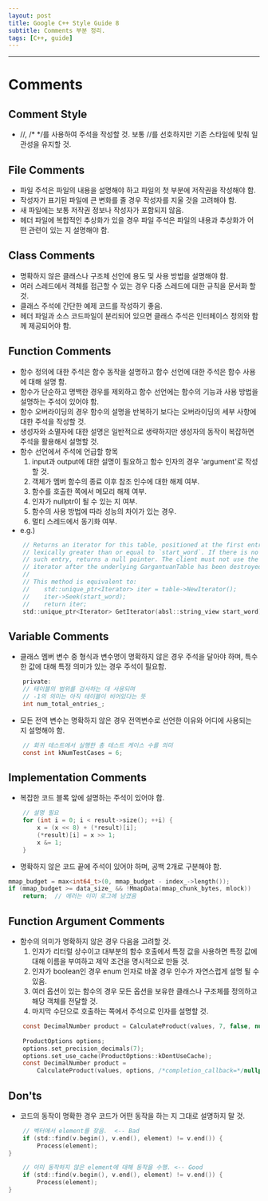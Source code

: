 ```yaml
---
layout: post
title: Google C++ Style Guide 8
subtitle: Comments 부분 정리.
tags: [C++, guide]
---
```


-------------

# Comments
## Comment Style
- //, /\* \*/를 사용하여 주석을 작성할 것. 보통 //를 선호하지만 기존 스타일에 맞춰 일관성을 유지할 것.

## File Comments
- 파일 주석은 파일의 내용을 설명해야 하고 파일의 첫 부분에 저작권을 작성해야 함.
- 작성자가 표기된 파일에 큰 변화를 줄 경우 작성자를 지울 것을 고려해야 함.
- 새 파일에는 보통 저작권 정보나 작성자가 포함되지 않음.
- 헤더 파일에 복합적인 추상화가 있을 경우 파일 주석은 파일의 내용과 추상화가 어떤 관련이 있는 지 설명해야 함.

## Class Comments
- 명확하지 않은 클래스나 구조체 선언에 용도 및 사용 방법을 설명해야 함.
- 여러 스레드에서 객체를 접근할 수 있는 경우 다중 스레드에 대한 규칙을 문서화 할 것.
- 클래스 주석에 간단한 예제 코드를 작성하기 좋음.
- 헤더 파일과 소스 코드파일이 분리되어 있으면 클래스 주석은 인터페이스 정의와 함께 제공되어야 함.

## Function Comments
- 함수 정의에 대한 주석은 함수 동작을 설명하고 함수 선언에 대한 주석은 함수 사용에 대해 설명 함.
- 함수가 단순하고 명백한 경우를 제외하고 함수 선언에는 함수의 기능과 사용 방법을 설명하는 주석이 있어야 함.
- 함수 오버라이딩의 경우 함수의 설명을 반복하기 보다는 오버라이딩의 세부 사항에 대한 주석을 작성할 것.
- 생성자와 소멸자에 대한 설명은 일반적으로 생략하지만 생성자의 동작이 복잡하면 주석을 활용해서 설명할 것.
- 함수 선언에서 주석에 언급할 항목
    1. input과 output에 대한 설명이 필요하고 함수 인자의 경우 \'argument\'로 작성할 것.
	2. 객체가 멤버 함수의 종료 이후 참조 인수에 대한 해제 여부.
	3. 함수를 호출한 쪽에서 메모리 해제 여부.
	4. 인자가 nullptr이 될 수 있는 지 여부.
	5. 함수의 사용 방법에 따라 성능의 차이가 있는 경우.
	6. 멀티 스레드에서 동기화 여부.
- e.g.)
~~~C
    // Returns an iterator for this table, positioned at the first entry
    // lexically greater than or equal to `start_word`. If there is no
    // such entry, returns a null pointer. The client must not use the
    // iterator after the underlying GargantuanTable has been destroyed.
    //
    // This method is equivalent to:
    //    std::unique_ptr<Iterator> iter = table->NewIterator();
    //    iter->Seek(start_word);
    //    return iter;
    std::unique_ptr<Iterator> GetIterator(absl::string_view start_word) const;
~~~

## Variable Comments
- 클래스 멤버 변수 중 형식과 변수명이 명확하지 않은 경우 주석을 달아야 하며, 특수한 값에 대해 특정 의미가 있는 경우 주석이 필요함.
~~~C
    private:
    // 테이블의 범위를 검사하는 데 사용되며
    // -1의 의미는 아직 테이블이 비어있다는 뜻
    int num_total_entries_;
~~~
- 모든 전역 변수는 명확하지 않은 경우 전역변수로 선언한 이유와 어디에 사용되는 지 설명해야 함.
~~~C
    // 회귀 테스트에서 실행한 총 테스트 케이스 수를 의미
    const int kNumTestCases = 6;
~~~

## Implementation Comments
- 복잡한 코드 블록 앞에 설명하는 주석이 있어야 함.
~~~C
    // 설명 필요
    for (int i = 0; i < result->size(); ++i) {
        x = (x << 8) + (*result)[i];
        (*result)[i] = x >> 1;
        x &= 1;
    }
~~~

- 명확하지 않은 코드 끝에 주석이 있어야 하며, 공백 2개로 구분해야 함.
~~~C
mmap_budget = max<int64_t>(0, mmap_budget - index_->length());
if (mmap_budget >= data_size_ && !MmapData(mmap_chunk_bytes, mlock))
    return;  // 에러는 이미 로그에 남겼음
~~~

## Function Argument Comments
- 함수의 의미가 명확하지 않은 경우 다음을 고려할 것.
    1. 인자가 리터럴 상수이고 대부분의 함수 호출에서 특정 값을 사용하면 특정 값에 대해 이름을 부여하고 제약 조건을 명시적으로 만들 것.
    2. 인자가 boolean인 경우 enum 인자로 바꿀 경우 인수가 자연스럽게 설명 될 수 있음.
    3. 여러 옵션이 있는 함수의 경우 모든 옵션을 보유한 클래스나 구조체를 정의하고 해당 객체를 전달할 것.
    4. 마지막 수단으로 호출하는 쪽에서 주석으로 인자를 설명할 것.
	
~~~C
    const DecimalNumber product = CalculateProduct(values, 7, false, nullptr);
	
    ProductOptions options;
    options.set_precision_decimals(7);
    options.set_use_cache(ProductOptions::kDontUseCache);
    const DecimalNumber product =
        CalculateProduct(values, options, /*completion_callback=*/nullptr);
~~~

## Don'ts
- 코드의 동작이 명확한 경우 코드가 어떤 동작을 하는 지 그대로 설명하지 말 것.
~~~C
    // 벡터에서 element를 찾음.  <-- Bad
    if (std::find(v.begin(), v.end(), element) != v.end()) {
        Process(element);
}

    // 이미 동작하지 않은 element에 대해 동작을 수행. <-- Good
    if (std::find(v.begin(), v.end(), element) != v.end()) {
        Process(element);
}
~~~
